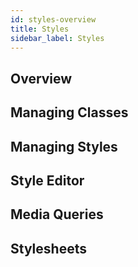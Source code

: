 ```yaml
---
id: styles-overview
title: Styles
sidebar_label: Styles
---
```



## Overview

## Managing Classes

## Managing Styles

## Style Editor

## Media Queries

## Stylesheets
